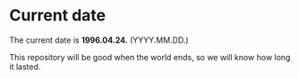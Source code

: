 # Current date

The current date is **1996.04.24.** (YYYY.MM.DD.)

This repository will be good when the world ends, so we will know how long it lasted.